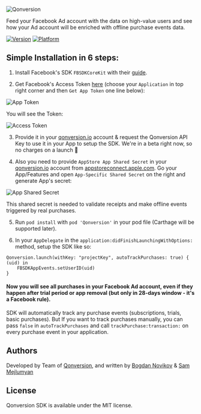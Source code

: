 ![Qonversion](https://qonversion.io/img/brand.png)

Feed your Facebook Ad account with the data on high-value users and see how your Ad account will be enriched with offline purchase events data.

[![Version](https://img.shields.io/cocoapods/v/Qonversion.svg?style=flat)](https://cocoapods.org/pods/Qonversion)
[![Platform](https://img.shields.io/cocoapods/p/Qonversion.svg?style=flat)](https://cocoapods.org/pods/Qonversion)

## Simple Installation in 6 steps:

1. Install Facebook's SDK `FBSDKCoreKit` with their [guide](https://developers.facebook.com/docs/ios/getting-started). 

2. Get Facebook's Access Token [here](https://developers.facebook.com/tools/explorer/) (choose your `Application` in top right corner and then `Get App Token` one line below):

![App Token](https://api.monosnap.com/file/download?id=txzyuGApvCQ6SqzhFWg7vEGhQ4c1bv)

You will see the Token:

![Access Token](https://api.monosnap.com/file/download?id=aLTdcBoD31co8oAj9zuwPgZBn2Ot4V)

3. Provide it in your [qonversion.io](https://qonversion.io) account & request the Qonversion API Key to use it in your App to setup the SDK. We're in a beta right now, so no charges on a launch 🤗

4. Also you need to provide `AppStore App Shared Secret` in your [qonversion.io](https://qonversion.io) account  from [appstoreconnect.apple.com](https://appstoreconnect.apple.com). Go your App/Features and open `App-Specific Shared Secret` on the right and generate App's secret:

![App Shared Secret](https://api.monosnap.com/file/download?id=lIwjBASuafZvDMFKiQJfhneUwyPngG)

This shared secret is needed to validate receipts and make offline events triggered by real purchases.  

5. Run `pod install` with `pod 'Qonversion'` in your pod file (Carthage will be supported later).

6. In your `AppDelegate` in the `application:didFinishLaunchingWithOptions:` method, setup the SDK like so:
```
Qonversion.launch(withKey: "projectKey", autoTrackPurchases: true) { (uid) in
    FBSDKAppEvents.setUserID(uid)
}
```

#### Now you will see all purchases in your Facebook Ad account, even if they happen after trial period or app removal (but only in 28-days window - it's a Facebook rule).

SDK will automatically track any purchase events (subscriptions, trials, basic purchases). But If you want to track purchases manually, you can pass `false` in `autoTrackPurchases` and call `trackPurchase:transaction:` on every purchase event in your application.

## Authors

Developed by Team of [Qonversion](https://qonversion.io), and written by [Bogdan Novikov](https://github.com/Axcic) & [Sam Mejlumyan](https://github.com/smejl)

## License

Qonversion SDK is available under the MIT license.
